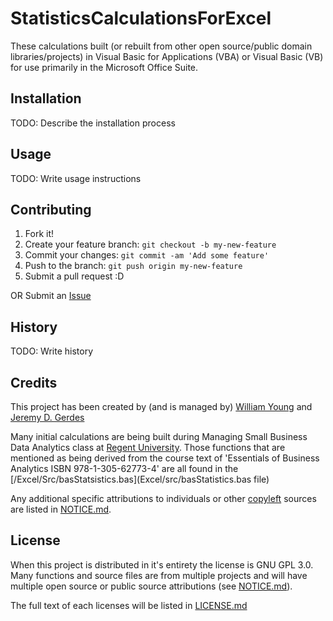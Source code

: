 # StatisticsCalculationsForExcel

These calculations built (or rebuilt from other open source/public domain libraries/projects) in Visual Basic for Applications (VBA) or Visual Basic (VB) for use primarily in the Microsoft Office Suite.

## Installation

TODO: Describe the installation process

## Usage

TODO: Write usage instructions

## Contributing

1. Fork it!
2. Create your feature branch: `git checkout -b my-new-feature`
3. Commit your changes: `git commit -am 'Add some feature'`
4. Push to the branch: `git push origin my-new-feature`
5. Submit a pull request :D

OR
Submit an [Issue](https://github.com/Temtesb/StatisticsCalculationsForExcel/issues/new)

## History

TODO: Write history

## Credits

This project has been created by (and is managed by) [William Young](mailto:wmyoung708@gmail.com) and [Jeremy D. Gerdes](mailto:jeremy.gerdes@navy.mil) 

Many initial calculations are being built during Managing Small Business Data Analytics class at [Regent University](www.regent.edu/). Those functions that are mentioned as being derived from the course text of 'Essentials of Business Analytics ISBN 978-1-305-62773-4' are all found in the [/Excel/Src/basStatsistics.bas](Excel/src/basStatistics.bas file)

Any additional specific attributions to individuals or other [copyleft](https://copyleft.org/) sources are listed in [NOTICE.md](NOTICE.md).

## License

When this project is distributed in it's entirety the license is GNU GPL 3.0.  Many functions and source files are from multiple projects and will have multiple open source or public source attributions (see [NOTICE.md](NOTICE.md)). 

The full text of each licenses will be listed in [LICENSE.md](LICENSE.md)
